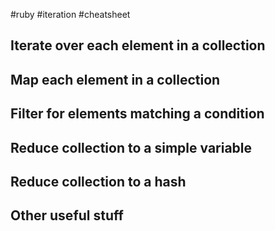 #ruby #iteration #cheatsheet 

## Iterate over each element in a collection

## Map each element in a collection

## Filter for elements matching a condition

## Reduce collection to a simple variable

## Reduce collection to a hash

## Other useful stuff